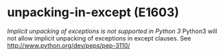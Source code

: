 # unpacking-in-except (E1603)

*Implicit unpacking of exceptions is not supported in Python 3* Python3
will not allow implicit unpacking of exceptions in except clauses. See
<a href="http://www.python.org/dev/peps/pep-3110/" class="reference external">http://www.python.org/dev/peps/pep-3110/</a>
